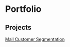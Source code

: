 # Portfolio

## Projects
[Mall Customer Segmentation](https://github.com/mavis-cyn/data-portfolio/blob/main/Mall%20Customer%20Segmentation.ipynb)
